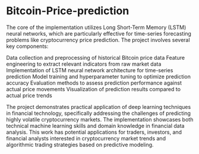 # Bitcoin-Price-prediction

The core of the implementation utilizes Long Short-Term Memory (LSTM) neural networks, which are particularly effective for time-series forecasting problems like cryptocurrency price prediction.
The project involves several key components:

Data collection and preprocessing of historical Bitcoin price data
Feature engineering to extract relevant indicators from raw market data
Implementation of LSTM neural network architecture for time-series prediction
Model training and hyperparameter tuning to optimize prediction accuracy
Evaluation methods to assess prediction performance against actual price movements
Visualization of prediction results compared to actual price trends

The project demonstrates practical application of deep learning techniques in financial technology, specifically addressing the challenges of predicting highly volatile cryptocurrency markets. The implementation showcases both technical machine learning skills and domain knowledge in financial data analysis.
This work has potential applications for traders, investors, and financial analysts interested in cryptocurrency market trends and algorithmic trading strategies based on predictive modeling.
